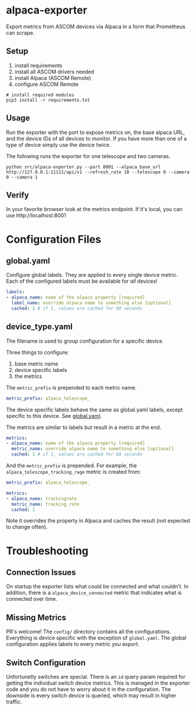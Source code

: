 # alpaca-exporter

Export metrics from ASCOM devices via Alpaca in a form that Prometheus can scrape.

## Setup

1. install requirements
2. install all ASCOM drivers needed
3. install Alpaca (ASCOM Remote)
4. configure ASCOM Remote

```shell
# install required modules
pip3 install -r requirements.txt
```

## Usage

Run the exporter with the port to expose metrics on, the base alpaca URL, and the device IDs of all devices to monitor.  If you have more than one of a type of device simply use the device twice.

The following runs the exporter for one telescope and two cameras.

```shell
python src/alpaca-exporter.py --port 8001 --alpaca_base_url http://127.0.0.1:11111/api/v1 --refresh_rate 10 --telescope 0 --camera 0 --camera 1
```

## Verify

In your favorite browser look at the metrics endpoint.  If it's local, you can use http://localhost:8001

# Configuration Files

## global.yaml

Configure global labels.  They are applied to every single device metric.  Each of the configured labels must be available for _all_ devices!

```yaml
labels:
- alpaca_name: name of the alpaca property [required]
  label_name: override alpaca name to something else [optional]
  cached: 1 # if 1, values are cached for 60 seconds
```

## device_type.yaml

The filename is used to group configuration for a specific device.

Three things to configure:
1. base metric name
1. device specific labels
1. the metrics

The `metric_prefix` is prepended to each metric name.

```yaml
metric_prefix: alpaca_telescope_
```

The device specific labels behave the same as global.yaml labels, except specific to this device.  See [global.yaml](#global-yaml).

The metrics are similar to labels but result in a metric at the end.

```yaml
metrics:
- alpaca_name: name of the alpaca property [required]
  metric_name: override alpaca name to something else [optional]
  cached: 1 # if 1, values are cached for 60 seconds
```

And the `metric_prefix` is prepended.  For example, the `alpaca_telescope_tracking_rage` metric is created from:

```yaml
metric_prefix: alpaca_telescope_

metrics:
- alpaca_name: trackingrate
  metric_name: tracking_rate
  cached: 1
```

Note it overrides the property in Alpaca and caches the result (not expected to change often).

# Troubleshooting

## Connection Issues

On startup the exporter lists what could be connected and what couldn't.  In addition, there is a `alpaca_device_connected` metric that indicates what is connected over time.

## Missing Metrics

PR's welcome!  The `config/` directory contains all the configurations.  Everything is device specific with the exception of `global.yaml`.  The global configuration applies labels to every metric you export.

## Switch Configuration

Unfortunetly switches are special.  There is an `id` query param required for getting the individual switch device metrics.  This is managed in the exporter code and you do not have to worry about it in the configuration.  The downside is every switch device is queried, which may result in higher traffic.